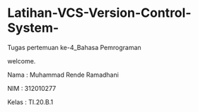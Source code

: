 # Latihan-VCS-Version-Control-System-
Tugas pertemuan ke-4_Bahasa Pemrograman

welcome.

Nama		: Muhammad Rende Ramadhani

NIM		: 312010277

Kelas		: TI.20.B.1